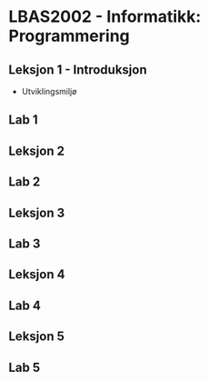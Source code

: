 # LBAS2002 - Informatikk: Programmering

## Leksjon 1 - Introduksjon

- Utviklingsmiljø

## Lab 1

## Leksjon 2

## Lab 2

## Leksjon 3

## Lab 3

## Leksjon 4

## Lab 4

## Leksjon 5

## Lab 5
